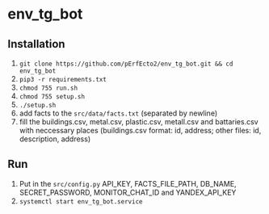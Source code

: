 # env_tg_bot

## Installation
1) `git clone https://github.com/pErfEcto2/env_tg_bot.git && cd env_tg_bot`
2) `pip3 -r requirements.txt`
3) `chmod 755 run.sh`
4) `chmod 755 setup.sh`
5) `./setup.sh`
6) add facts to the `src/data/facts.txt` (separated by newline)
7) fill the buildings.csv, metal.csv, plastic.csv, metall.csv and battaries.csv with neccessary places (buildings.csv format: id, address; other files: id, description, address)

## Run
1) Put in the `src/config.py` API_KEY, FACTS_FILE_PATH, DB_NAME, SECRET_PASSWORD, MONITOR_CHAT_ID and YANDEX_API_KEY
2) `systemctl start env_tg_bot.service`

